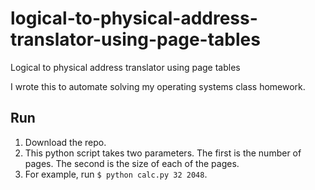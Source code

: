 # logical-to-physical-address-translator-using-page-tables
Logical to physical address translator using page tables

I wrote this to automate solving my operating systems class homework.

## Run

1. Download the repo.
2. This python script takes two parameters. The first is the number of pages. The second is the size of each of the pages.
3. For example, run `$ python calc.py 32 2048`.
